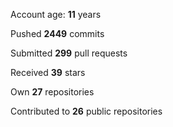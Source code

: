Account age: **11** years

Pushed **2449** commits

Submitted **299** pull requests

Received **39** stars

Own **27** repositories

Contributed to **26** public repositories
